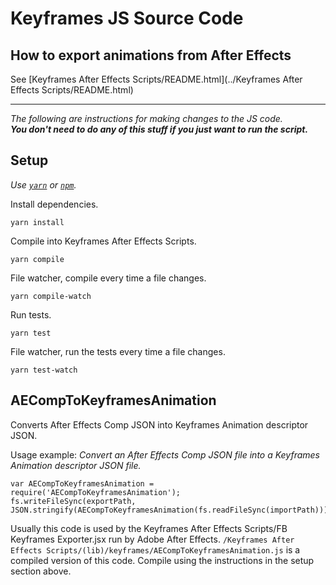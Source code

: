 # Keyframes JS Source Code

## How to export animations from After Effects

See [Keyframes After Effects Scripts/README.html](../Keyframes After Effects Scripts/README.html)

---

*The following are instructions for making changes to the JS code.*  
***You don't need to do any of this stuff if you just want to run the script.***

## Setup

*Use [`yarn`](https://yarnpkg.com/) or [`npm`](https://www.npmjs.com/).*

Install dependencies.

    yarn install

Compile into Keyframes After Effects Scripts.

    yarn compile

File watcher, compile every time a file changes.

    yarn compile-watch

Run tests.

    yarn test

File watcher, run the tests every time a file changes.

    yarn test-watch

## AECompToKeyframesAnimation

Converts After Effects Comp JSON into Keyframes Animation descriptor JSON.

Usage example: *Convert an After Effects Comp JSON file into a Keyframes Animation descriptor JSON file.*

    var AECompToKeyframesAnimation = require('AECompToKeyframesAnimation');
    fs.writeFileSync(exportPath, JSON.stringify(AECompToKeyframesAnimation(fs.readFileSync(importPath))));

Usually this code is used by the Keyframes After Effects Scripts/FB Keyframes Exporter.jsx run by Adobe After Effects.
`/Keyframes After Effects Scripts/(lib)/keyframes/AECompToKeyframesAnimation.js` is a compiled version of this code. Compile using the instructions in the setup section above.
